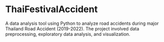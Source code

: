 # ThaiFestivalAccident
A data analysis tool using Python to analyze road accidents during major Thailand Road Accident (2019-2022). The project involved data preprocessing, exploratory data analysis, and visualization. 
